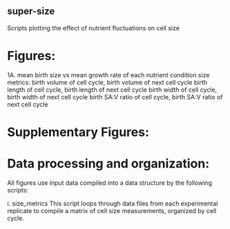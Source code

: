 ## super-size
Scripts plotting the effect of nutrient fluctuations on cell size




# Figures:

1A. mean birth size vs mean growth rate of each nutrient condition
    size metrics: birth volume of cell cycle, birth volume of next cell cycle
                  birth length of cell cycle, birth length of next cell cycle
                  birth width of cell cycle, birth width of next cell cycle
                  birth SA:V ratio of cell cycle, birth SA:V ratio of next cell cycle



# Supplementary Figures:





# Data processing and organization:

  All figures use input data compiled into a data structure by the following scripts:

  i. size_metrics
     This script loops through data files from each experimental replicate to compile a matrix of cell size measurements, organized by cell cycle.